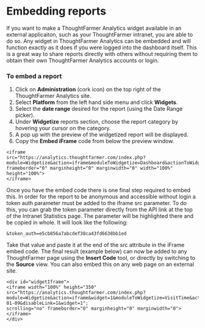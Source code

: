 # Embedding reports

If you want to make a ThoughtFarmer Analytics widget available in an external applicaiton, such as your ThoughtFarmer intranet, you are able to do so. Any widget in ThoughtFarmer Analytics can be embedded and will function exactly as it does if you were logged into the dashboard itself. This is a great way to share reports directly with others without requiring them to obtain their own ThoughtFarmer Analytics accounts or login.

### **To embed a report**

1. Click on **Administration** \(cork icon\) on the top right of the ThoughtFarmer Analytics site.
2. Select **Platform** from the left hand side menu and click **Widgets**.
3. Select the **date range** desired for the report \(using the Date Range picker\).
4. Under **Widgetize** reports section, choose the report category by hovering your cursor on the category.
5.  A pop up with the preview of the widgetized report will be displayed.
6. Copy the **Embed iFrame** code from below the preview window.

```text
<iframe 
src="https://analytics.thoughtfarmer.com/index.php?module=Widgetize&action=iframe&moduleToWidgetize=Dashboard&actionToWidgetize=index&idSite=3&period=week&date=yesterday"; frameborder="0" marginheight="0" marginwidth="0" width="100%" height="100%">
</iframe>
```

Once you have the embed code there is one final step required to embed this. In order for the report to be anonymous and accessible without login a token auth parameter must be added to the iframe src parameter. To do this, you can grab the token parameter directly from the API link at the top of the Intranet Statistics page. The parameter will be highlighted there and be copied in whole. It will look like the following:

```text
&token_auth=e5cb856a7abcdef38ca43fd6638bb1ed
```

Take that value and paste it at the end of the src attribute in the iFrame embed code. The final result \(example below\) can now be added to any ThoughtFarmer page using the **Insert Code** tool, or directly by switching to the **Source** view. You can also embed this on any web page on an external site. 

```text
<div id="widgetIframe">
<iframe width="100%" height="350" 
src="https://analytics.thoughtfarmer.com/index.php?module=Widgetize&action=iframe&widget=1&moduleToWidgetize=VisitTime&actionToWidgetize=getVisitInformationPerServerTime&idSite=3&period=month&date=2019-01-09&disableLink=1&widget=1"; 
scrolling="no" frameborder="0" marginheight="0" marginwidth="0">
</iframe>
</div>
```

